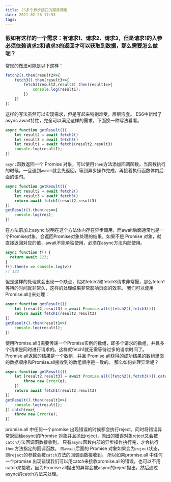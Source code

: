 ```yaml
---
title: JS多个异步接口的顺序调用
date: 2021-02-26 17:53
tags:
---
```


### 假如有这样的一个需求：有请求1、请求2、请求3，但是请求1的入参必须依赖请求2和请求3的返回才可以获取到数据，那么需要怎么做呢？
<!-- more -->
常规的做法可能是以下这样：


```javascript
fetch2().then(result2=>{
	fetch3().then(result3=>{
		fetch1(result2,result3).then(result1=>{
			console.log(result1);
		})
	})
})
```


这样的写法虽然可以实现需求，但是写起来特别难受，层层嵌套。
ES6中新增了async await特性，完全可以满足这样的需求，下面换一种写法看看。


```javascript
async function getResult(){
	let result2 = await fetch2()
	let result3 = await fetch3()
	let result1 = await fetch1(result2,result3)
	console.log(result1);
})
```


`async`函数返回一个 Promise 对象，可以使用`then`方法添加回调函数。当函数执行的时候，一旦遇到`await`就会先返回，等到异步操作完成，再接着执行函数体内后面的语句。


```javascript
async function getResult(){
	let result2 = await fetch2()
	let result3 = await fetch3()
	return await fetch1(result2,result3)
})
getResult().then(res=>{
	console.log(res);
})
```


在方法前加上async 说明在这个方法体内存在异步调用，而await后面通常也是一个Promise对象，会返回Promise对象处理的结果，如果不是 Promise 对象，就直接返回对应的值，await不能单独使用，必须在async方法内部使用。


```javascript
async function f() {
  return await 123;
}
f().then(v => console.log(v))
// 123
```


但是这样的处理就会出现一个缺点，假如fetch2和fetch3请求非常慢，那么fetch1等待的时间就非常久，这样的处理结果非常影响页面的效率。
我们可以使用Promise.all()来处理：


```javascript
async function getResult(){
	let [result2,result3] = await Promise.all([fetch2(),fetch3()])
	return await fetch1(result2,result3)
})
getResult().then(result1=>{
	console.log(result1);
})
```


使用Promise.all()需要传递一个Promise实例的数组，即多个请求的数组，并且多个请求是同时进行请求的。这样就fetch1就无需等待过多的请求时间了。
Promise.all返回的结果是一个数组，并且 Promise.all获得的成功结果的数组里面的数据顺序和Promise.all接收到的数组顺序是一致的。
那么如何处理异常呢？


```javascript
async function getResult(){
	let [result2,result3] = await Promise.all([fetch2(),fetch3()]).catch(e=>{
		throw new Error(e);
	})
	return await fetch1(result2,result3)
})
getResult().then(result1=>{
	console.log(result1);
}).catch(e=>{
	throw new Error(e);
})
```


promise.all 中任何一个promise 出现错误的时候都会执行reject，同时将错误异常返回给async的Promise 对象并且抛出reject，抛出的错误对象reject又会被`catch`方法回调函数接收到。
只有`async`函数内部的异步操作执行完，才会执行`then`方法指定的回调函数。
`而await`后面的 Promise 对象如果变为`reject`状态，则`reject`的参数会被`catch`方法的回调函数接收到。
所以如果promise.all 中任何一个promise 出现错误我们可以用catch来接收promise.all的错误，也可以不用catch来接收，因为Promise.all抛出的异常会被async的reject抛出，然后通过async的catch方法来处理。



